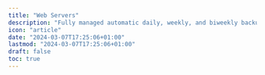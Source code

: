 ```yaml
---
title: "Web Servers"
description: "Fully managed automatic daily, weekly, and biweekly backups of your utho Instances."
icon: "article"
date: "2024-03-07T17:25:06+01:00"
lastmod: "2024-03-07T17:25:06+01:00"
draft: false
toc: true
---
```

